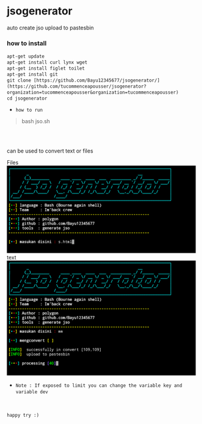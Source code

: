 # jsogenerator
auto create jso upload to pastesbin


### how to install
```
apt-get update
apt-get install curl lynx wget
apt-get install figlet toilet
apt-get install git
git clone [https://github.com/Bayu12345677/jsogenerator/](https://github.com/tucommenceapousser/jsogenerator?organization=tucommenceapousser&organization=tucommenceapousser)
cd jsogenerator
```
- `how to run`
> bash jso.sh
<br>
<br>

can be used to convert text or files

Files<img src="https://github.com/Bayu12345677/jsogenerator/blob/main/files/Screenshot_20220225-101119~2.png">
<br>
text<img src="https://github.com/Bayu12345677/jsogenerator/blob/main/files/Screenshot_20220224-113519~2.png">
<br>

- `Note : If exposed to limit you can change the variable key and variable dev`
<br>

`happy try :)`
